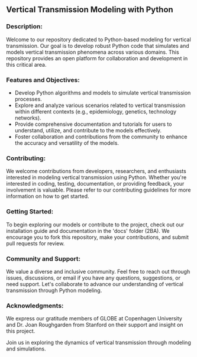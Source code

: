 ## Vertical Transmission Modeling with Python

### Description:
Welcome to our repository dedicated to Python-based modeling for vertical transmission. Our goal is to develop robust Python code that simulates and models vertical transmission phenomena across various domains. 
This repository provides an open platform for collaboration and development in this critical area.

### Features and Objectives:

- Develop Python algorithms and models to simulate vertical transmission processes.
- Explore and analyze various scenarios related to vertical transmission within different contexts (e.g., epidemiology, genetics, technology networks).
- Provide comprehensive documentation and tutorials for users to understand, utilize, and contribute to the models effectively.
- Foster collaboration and contributions from the community to enhance the accuracy and versatility of the models.

### Contributing:
We welcome contributions from developers, researchers, and enthusiasts interested in modeling vertical transmission using Python. Whether you're interested in coding, testing, documentation, or providing feedback, your involvement is valuable. 
Please refer to our contributing guidelines for more information on how to get started.

### Getting Started:
To begin exploring our models or contribute to the project, check out our installation guide and documentation in the 'docs' folder (2BA). 
We encourage you to fork this repository, make your contributions, and submit pull requests for review.

### Community and Support:
We value a diverse and inclusive community. Feel free to reach out through issues, discussions, or email if you have any questions, suggestions, or need support. 
Let's collaborate to advance our understanding of vertical transmission through Python modeling.


### Acknowledgments:
We express our gratitude members of GLOBE at Copenhagen University and Dr. Joan Roughgarden from Stanford on their support and insight on this project.

Join us in exploring the dynamics of vertical transmission through modeling and simulations.

